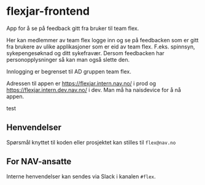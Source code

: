 # flexjar-frontend

App for å se på feedback gitt fra bruker til team flex.

Her kan medlemmer av team flex logge inn og se på feedbacken som er gitt fra brukere av ulike applikasjoner som er eid av team flex. F.eks. spinnsyn, sykepengesøknad og ditt sykefravær.
Dersom feedbacken har personopplysninger så kan man også slette den.

Innlogging er begrenset til AD gruppen team flex.

Adressen til appen er https://flexjar.intern.nav.no/ i prod og https://flexjar.intern.dev.nav.no/ i dev. Man må ha naisdevice for å nå appen.

test

## Henvendelser

Spørsmål knyttet til koden eller prosjektet kan stilles til `flex@nav.no`

## For NAV-ansatte

Interne henvendelser kan sendes via Slack i kanalen `#flex`.
